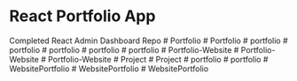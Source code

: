 # React Portfolio App

Completed React Admin Dashboard Repo
#   P o r t f o l i o  
 #   P o r t f o l i o  
 #   p o r t f o l i o  
 #   p o r t f o l i o  
 #   p o r t f o l i o  
 #   p o r t f o l i o  
 #   p o r t f o l i o  
 #   P o r t f o l i o - W e b s i t e  
 #   P o r t f o l i o - W e b s i t e  
 #   P o r t f o l i o - W e b s i t e  
 #   P r o j e c t  
 #   P r o j e c t  
 #   p o r t f o l i o  
 #   p o r t f o l i o  
 #   W e b s i t e P o r t f o l i o  
 #   W e b s i t e P o r t f o l i o  
 #   W e b s i t e P o r t f o l i o  
 
